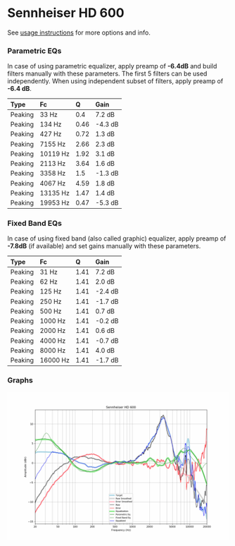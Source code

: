 # Sennheiser HD 600
See [usage instructions](https://github.com/jaakkopasanen/AutoEq#usage) for more options and info.

### Parametric EQs
In case of using parametric equalizer, apply preamp of **-6.4dB** and build filters manually
with these parameters. The first 5 filters can be used independently.
When using independent subset of filters, apply preamp of **-6.4 dB**.

| Type    | Fc       |    Q | Gain    |
|:--------|:---------|:-----|:--------|
| Peaking | 33 Hz    | 0.4  | 7.2 dB  |
| Peaking | 134 Hz   | 0.46 | -4.3 dB |
| Peaking | 427 Hz   | 0.72 | 1.3 dB  |
| Peaking | 7155 Hz  | 2.66 | 2.3 dB  |
| Peaking | 10119 Hz | 1.92 | 3.1 dB  |
| Peaking | 2113 Hz  | 3.64 | 1.6 dB  |
| Peaking | 3358 Hz  | 1.5  | -1.3 dB |
| Peaking | 4067 Hz  | 4.59 | 1.8 dB  |
| Peaking | 13135 Hz | 1.47 | 1.4 dB  |
| Peaking | 19953 Hz | 0.47 | -5.3 dB |

### Fixed Band EQs
In case of using fixed band (also called graphic) equalizer, apply preamp of **-7.8dB**
(if available) and set gains manually with these parameters.

| Type    | Fc       |    Q | Gain    |
|:--------|:---------|:-----|:--------|
| Peaking | 31 Hz    | 1.41 | 7.2 dB  |
| Peaking | 62 Hz    | 1.41 | 2.0 dB  |
| Peaking | 125 Hz   | 1.41 | -2.4 dB |
| Peaking | 250 Hz   | 1.41 | -1.7 dB |
| Peaking | 500 Hz   | 1.41 | 0.7 dB  |
| Peaking | 1000 Hz  | 1.41 | -0.2 dB |
| Peaking | 2000 Hz  | 1.41 | 0.6 dB  |
| Peaking | 4000 Hz  | 1.41 | -0.7 dB |
| Peaking | 8000 Hz  | 1.41 | 4.0 dB  |
| Peaking | 16000 Hz | 1.41 | -1.7 dB |

### Graphs
![](./Sennheiser%20HD%20600.png)